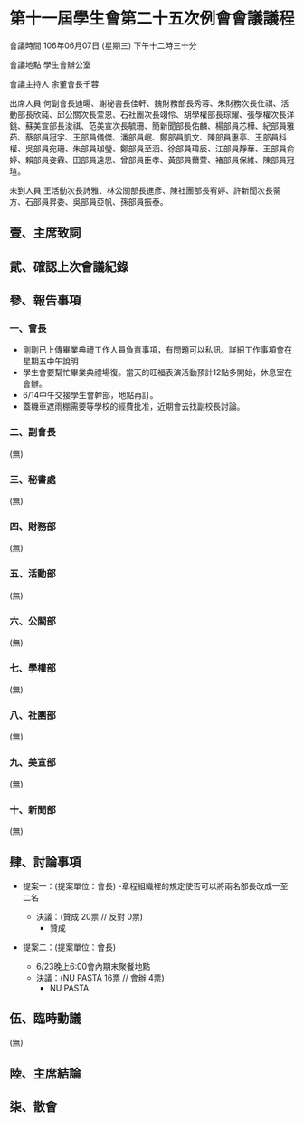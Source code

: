 第十一屆學生會第二十五次例會會議議程
===

會議時間	106年06月07日 (星期三) 下午十二時三十分

會議地點	學生會辦公室

會議主持人	余董會長千蓉


出席人員	何副會長迪暘、謝秘書長佳軒、魏財務部長秀蓉、朱財務次長仕祺、活動部長欣蒓、邱公關次長萱恩、石社團次長翊伶、胡學權部長琮耀、張學權次長洋銚、蘇美宣部長浚祺、范美宣次長毓珊、簡新聞部長佑麟、楊部員芯樺、紀部員雅茹、蔡部員冠宇、王部員儀傑、潘部員岷、鄭部員凱文、陳部員惠亭、王部員科權、吳部員宛珊、朱部員珈瑩、鄭部員至涵、徐部員瑋辰、江部員靜華、王部員俞婷、賴部員姿霖、田部員遠思、曾部員臣孝、黃部員薾萱、褚部員保維、陳部員冠瑄。

未到人員	王活動次長詩雅、林公關部長進彥、陳社團部長宥婷、許新聞次長薷方、石部員昇委、吳部員亞帆、孫部員振泰。

## 壹、主席致詞
## 貮、確認上次會議紀錄
## 參、報告事項
### 一、會長

- 剛剛已上傳畢業典禮工作人員負責事項，有問題可以私訊。詳細工作事項會在星期五中午說明
- 學生會要幫忙畢業典禮場復。當天的旺福表演活動預計12點多開始，休息室在會辦。
- 6/14中午交接學生會幹部，地點再訂。
- 蓋機車遮雨棚需要等學校的經費批准，近期會去找副校長討論。

### 二、副會長

(無)

### 三、秘書處

(無)

### 四、財務部

(無)

### 五、活動部

(無)

### 六、公關部

(無)

### 七、學權部

(無)

### 八、社團部 

(無)

### 九、美宣部

(無)

### 十、新聞部

(無)

## 肆、討論事項

- 提案一：(提案單位：會長)
  -章程組織裡的規定使否可以將兩名部長改成一至二名
  - 決議：(贊成 20票 // 反對 0票)
    - 贊成 

- 提案二：(提案單位：會長)
  - 6/23晚上6:00會內期末聚餐地點  
  - 決議：(NU PASTA 16票 // 會辦 4票)
    - NU PASTA

## 伍、臨時動議

(無)

## 陸、主席結論


## 柒、散會
